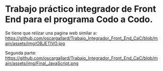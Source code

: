 # Trabajo práctico integrador de Front End para el programa Codo a Codo.
Se tiene que relizar una pagina web similar a:
https://github.com/oscargallard/Trabajo_Integrador_Front_End_CaC/blob/main/assets/img/OBJETIVO.jpg

Segunda parte:
https://github.com/oscargallard/Trabajo_Integrador_Front_End_CaC/blob/main/assets/img/Final_JavaScript.png

